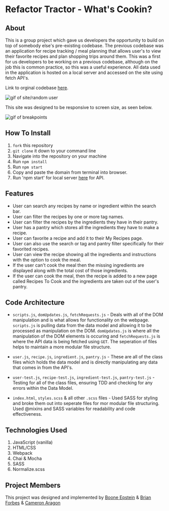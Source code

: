 # Refactor Tractor - What's Cookin?

## About
This is a group project which gave us developers the opportunity to build on top of somebody else's pre-existing codebase. The previous codebase was an application for recipe tracking / meal planning that allows user's to view their favorite recipes and plan shopping trips around them. This was a first for us developers to be working on a previous codebase, although on the job this is common practice, so this was a useful experience. All data used in the application is hosted on a local server and accessed on the site using fetch API's.

Link to orginal codebase [here](https://drive.google.com/file/d/1DAnwfBNtdcC3ZuMqo8Vo7EejB5qUZcMD/view?usp=sharing).

![gif of site/random user](https://media.giphy.com/media/nh6LVl3mvjlg6wPsEB/giphy.gif)

This site was designed to be responsive to screen size, as seen below.

![gif of breakpoints](https://media.giphy.com/media/FyExsuM6CaQ6aGWOj8/giphy.gif)

## How To Install
1. `fork` this repository
2. `git clone` it down to your command line
3. Navigate into the repository on your machine
4. Run `npm install`
5. Run `npm start`
6. Copy and paste the domain from terminal into browser.
7. Run 'npm start' for local server [here](https://github.com/turingschool-examples/whats-cookin-api) for API.

## Features
  * User can search any recipes by name or ingredient within the search bar.
  * User can filter the recipes by one or more tag names.
  * User can filter the recipes by the ingredients they have in their pantry.
  * User has a pantry which stores all the ingredients they have to make a recipe.
  * User can favorite a recipe and add it to their My Recipes page.
  * User can also use the search or tag and pantry filter specifically for their favorited recipes.
  * User can view the recipe showing all the ingredients and instructions with the option to cook the meal. 
  * If the user can't cook the meal then the missing ingredients are displayed along with the total cost of those ingredients.
  * If the user can cook the meal, then the recipe is added to a new page called Recipes To Cook and the ingredients are taken out of the user's pantry. 
  
## Code Architecture
  * `scripts.js`, `domUpdates.js`, `fetchRequests.js` - Deals with all of the DOM manipulation and is what allows for functionality on the webpage. `scripts.js` is pulling data from the data model and allowing it to be processed as manipulation on the DOM. `domUpdates.js` is where all the manipulation of the DOM elements is occuring and `fetchRequests.js` is where the API data is being fetched using `GET`. The seperation of files helps to maintain a more modular file structure.
  
  * `user.js`, `recipe.js`, `ingredient.js`, `pantry.js` - These are all of the class files which holds the data model and is directly manipulating any data that comes in from the API's.
  
  * `user-test.js`, `recipe-test.js`, `ingredient-test.js`, `pantry-test.js` - Testing for all of the class files, ensuring TDD and checking for any errors within the Data Model.
  
  * `index.html`, `styles.scss` & all other `.scss` files - Used SASS for styling and broke them out into seperate files for mor modular file structuring. Used @mixins and SASS variables for readability and code effectiveness.
  
## Technologies Used
1. JavaScript (vanilla)
2. HTML/CSS
3. Webpack
4. Chai & Mocha
5. SASS
6. Normalize.scss

## Project Members
This project was designed and implemented by  [Boone Epstein](https://github.com/deadbelly) & [Brian Forbes](https://github.com/Codeherder19) & [Cameron Aragon](https://github.com/caragon4695) 
